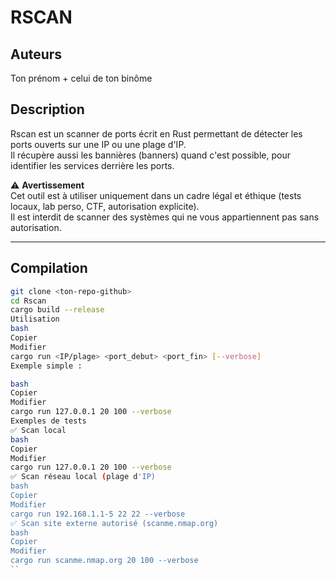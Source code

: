 # RSCAN

## Auteurs

Ton prénom + celui de ton binôme

## Description

Rscan est un scanner de ports écrit en Rust permettant de détecter les ports ouverts sur une IP ou une plage d'IP.  
Il récupère aussi les bannières (banners) quand c'est possible, pour identifier les services derrière les ports.

⚠️ **Avertissement**  
Cet outil est à utiliser uniquement dans un cadre légal et éthique (tests locaux, lab perso, CTF, autorisation explicite).  
Il est interdit de scanner des systèmes qui ne vous appartiennent pas sans autorisation.

---

## Compilation

```bash
git clone <ton-repo-github>
cd Rscan
cargo build --release
Utilisation
bash
Copier
Modifier
cargo run <IP/plage> <port_debut> <port_fin> [--verbose]
Exemple simple :

bash
Copier
Modifier
cargo run 127.0.0.1 20 100 --verbose
Exemples de tests
✅ Scan local
bash
Copier
Modifier
cargo run 127.0.0.1 20 100 --verbose
✅ Scan réseau local (plage d'IP)
bash
Copier
Modifier
cargo run 192.168.1.1-5 22 22 --verbose
✅ Scan site externe autorisé (scanme.nmap.org)
bash
Copier
Modifier
cargo run scanme.nmap.org 20 100 --verbose
``
